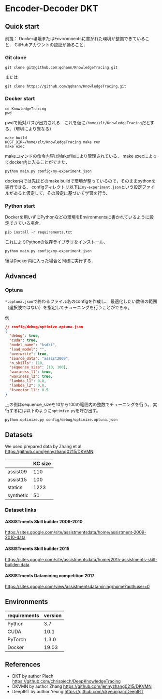 # Encoder-Decoder DKT

## Quick start

前提：
Docker環境またはEnviromnentsに書かれた環境が整備できていること．
GitHubアカウントの認証が通ること．

### Git clone
```
git clone git@github.com:qqhann/KnowledgeTracing.git
```
または
```
git clone https://github.com/qqhann/KnowledgeTracing.git
```

### Docker start
```
cd KnowledgeTracing
pwd
```
pwdで絶対パスが出力される．これを仮に`/home/zlt/KnowledgeTracing`だとする．（環境により異なる）

```
make build
HOST_DIR=/home/zlt/KnowledgeTracing make run
make exec
```
makeコマンドの命令内容はMakefileにより管理されている．
make execによってdocker内に入ることができた．

```
python main.py config/my-experiment.json
```
docker内では先ほどのmake buildで環境が整っているので，そのままpythonを実行できる．
configディレクトリ以下に`my-experiment.json`という設定ファイルがあると仮定して，その設定に基づいて学習を行う．

### Python start
Dockerを用いずにPythonなどの環境をEnvironmentsに書かれているように設定できている場合．
```
pip install -r requirements.txt
```
これによりPythonの依存ライブラリをインストール．

```
python main.py config/my-experiment.json
```
後はDocker内に入った場合と同様に実行する．

## Advanced

### Optuna

`*.optuna.json`で終わるファイル名のconfigを作成し、
最適化したい数値の範囲（選択肢ではない）を指定してチューニングを行うことができる。

例

```json
// config/debug/optimize.optuna.json
{
  "debug": true,
  "cuda": true,
  "model_name": "ksdkt",
  "load_model": "",
  "overwrite": true,
  "source_data": "assist2009",
  "n_skills": 110,
  "sequence_size": [10, 100],
  "waviness_l1": true,
  "waviness_l2": true,
  "lambda_l1": 0.0,
  "lambda_l2": 0.0,
  "ksvector_l1": 0.5
}
```

上の例はsequence_sizeを10から100の範囲内の整数でチューニングを行う。
実行するには以下のように`optimize.py`を呼び出す。

```bash
python optimize.py config/debug/optimize.optuna.json
```

## Datasets

We used prepared data by Zhang et al. <https://github.com/jennyzhang0215/DKVMN>

|           | KC size |
| --------- | ------- |
| assist09  | 110     |
| assist15  | 100     |
| statics   | 1223    |
| synthetic | 50      |

<!-- Table created here: https://www.tablesgenerator.com/markdown_tables# -->

### Dataset links

#### ASSISTments Skill builder 2009-2010

https://sites.google.com/site/assistmentsdata/home/assistment-2009-2010-data

#### ASSISTments Skill builder 2015

<https://sites.google.com/site/assistmentsdata/home/2015-assistments-skill-builder-data>

#### ASSISTments Datamining competition 2017

<https://sites.google.com/view/assistmentsdatamining/home?authuser=0>

## Environments

| requirements | version |
| ------------ | ------- |
| Python       | 3.7     |
| CUDA         | 10.1    |
| PyTorch      | 1.3.0   |
| Docker       | 19.03   |

## References

- DKT by author Piech <https://github.com/chrispiech/DeepKnowledgeTracing>
- DKVMN by author Zhang <https://github.com/jennyzhang0215/DKVMN>
- DeepIRT by author Yeung <https://github.com/ckyeungac/DeepIRT>
